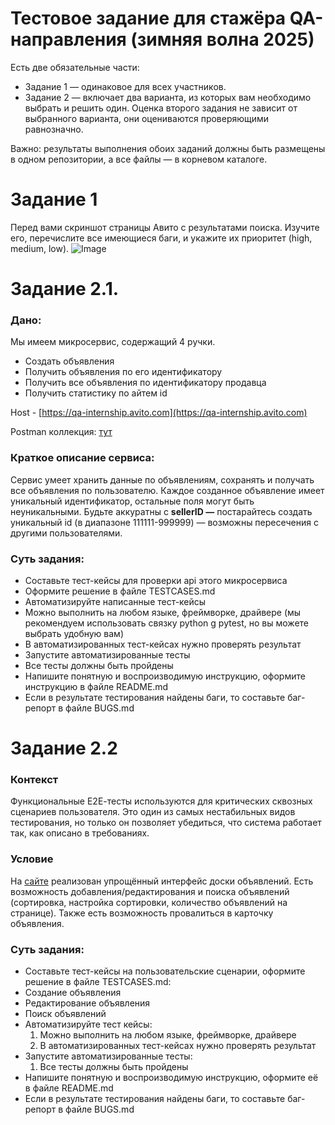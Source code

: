 # Тестовое задание для стажёра QA-направления (зимняя волна 2025)

Есть  две обязательные части:
* Задание 1 — одинаковое для всех участников.  
* Задание 2 — включает два варианта, из которых вам необходимо выбрать и решить один. Оценка второго задания не зависит от выбранного варианта, они оцениваются проверяющими равнозначно.

Важно: результаты выполнения обоих заданий должны быть размещены в одном репозитории, а все файлы — в корневом каталоге.

# Задание 1
Перед вами скриншот страницы Авито с результатами поиска. Изучите его, перечислите все имеющиеся баги, и укажите их приоритет (high, medium, low).
![Image](https://github.com/user-attachments/assets/a8c18dc6-bd16-4ba0-b152-2762922d542c)

# Задание 2.1.
### Дано:
Мы имеем микросервис, содержащий 4 ручки.

* Создать объявления  
* Получить объявления по его идентификатору  
* Получить все объявления по идентификатору продавца  
* Получить статистику по айтем id

Host - [https://qa-internship.avito.com](https://qa-internship.avito.com)

Postman коллекция: [тут](https://github.com/avito-tech/tech-internship/blob/main/Tech%20Internships/QA/QA-trainee-assignment-winter-2025/qa-internship.postman_collection.json)

### Краткое описание сервиса:

Сервис умеет хранить данные по объявлениям, сохранять и получать все объявления по пользователю. Каждое созданное объявление имеет уникальный идентификатор, остальные поля могут быть неуникальными.
Будьте аккуратны с **sellerID —** постарайтесь создать уникальный id (в диапазоне 111111-999999) — возможны пересечения с другими пользователями.

### Суть задания: 
* Составьте тест-кейсы для проверки api этого микросервиса  
* Оформите решение в файле TESTCASES.md  
* Автоматизируйте написанные тест-кейсы    
* Можно выполнить на любом языке, фреймворке, драйвере (мы рекомендуем использовать связку python g pytest, но вы можете выбрать удобную вам)  
* В автоматизированных тест-кейсах нужно проверять результат  
* Запустите автоматизированные тесты  
* Все тесты должны быть пройдены  
* Напишите понятную и воспроизводимую инструкцию, оформите инструкцию в файле README.md  
* Если в результате тестирования найдены баги, то составьте баг-репорт в файле BUGS.md

# Задание 2.2
### Контекст
Функциональные Е2Е-тесты используются для критических сквозных сценариев пользователя. Это один из самых нестабильных видов тестирования, но только он позволяет убедиться, что система работает так, как описано в требованиях.

### Условие
На [сайте](http://tech-avito-intern.jumpingcrab.com/) реализован упрощённый интерфейс доски объявлений. Есть возможность добавления/редактирования и поиска объявлений (сортировка, настройка сортировки, количество объявлений на странице). Также есть возможность провалиться в карточку объявления.

### Суть задания:
* Составьте тест-кейсы на пользовательские сценарии, оформите решение в файле TESTCASES.md:   
* Создание объявления  
* Редактирование объявления  
* Поиск объявлений  
* Автоматизируйте тест кейсы:     
   1. Можно выполнить на любом языке, фреймворке, драйвере     
   2. В автоматизированных тест-кейсах нужно проверять результат  
* Запустите автоматизированные тесты:  
   1. Все тесты должны быть пройдены   
* Напишите понятную и воспроизводимую инструкцию, оформите её в файле README.md  
* Если в результате тестирования найдены баги, то составьте баг-репорт в файле BUGS.md 
